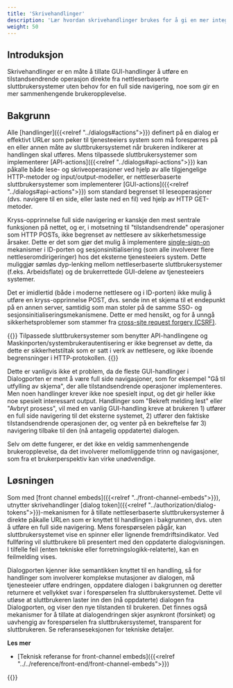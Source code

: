 ```yaml
---
title: 'Skrivehandlinger'
description: 'Lær hvordan skrivehandlinger brukes for å gi en mer integrert brukeropplevelse'
weight: 50
---
```


## Introduksjon
Skrivehandlinger er en måte å tillate GUI-handlinger å utføre en tilstandsendrende operasjon direkte fra nettleserbaserte sluttbrukersystemer uten behov for en full side navigering, noe som gir en mer sammenhengende brukeropplevelse.

## Bakgrunn
Alle [handlinger]({{<relref "../dialogs#actions">}}) definert på en dialog er effektivt URLer som peker til tjenesteeiers system som må forespørres på en eller annen måte av sluttbrukersystemet når brukeren indikerer at handlingen skal utføres. Mens tilpassede sluttbrukersystemer som implementerer [API-actions]({{<relref "../dialogs#api-actions">}}) kan påkalle både lese- og skriveoperasjoner ved hjelp av alle tilgjengelige HTTP-metoder og input/output-modeller, er nettleserbaserte sluttbrukersystemer som implementerer [GUI-actions]({{<relref "../dialogs#api-actions">}}) som standard begrenset til leseoperasjoner (dvs. navigere til en side, eller laste ned en fil) ved hjelp av HTTP GET-metoder.

Kryss-opprinnelse full side navigering er kanskje den mest sentrale funksjonen på nettet, og er, i motsetning til "tilstandsendrende" operasjoner som HTTP POSTs, ikke begrenset av nettlesere av sikkerhetsmessige årsaker. Dette er det som gjør det mulig å implementere [single-sign-on](https://docs.digdir.no/docs/idporten/oidc/oidc_func_sso) mekanismer i ID-porten og sesjonsinitialisering (som alle involverer flere nettleseromdirigeringer) hos det eksterne tjenesteeiers system. Dette muliggjør sømløs dyp-lenking mellom nettleserbaserte sluttbrukersystemer (f.eks. Arbeidsflate) og de brukerrettede GUI-delene av tjenesteeiers systemer.

Det er imidlertid (både i moderne nettlesere og i ID-porten) ikke mulig å utføre en kryss-opprinnelse POST, dvs. sende inn et skjema til et endepunkt på en annen server, samtidig som man stoler på de samme SSO- og sesjonsinitialiseringsmekanismene. Dette er med hensikt, og for å unngå sikkerhetsproblemer som stammer fra [cross-site request forgery (CSRF)](https://owasp.org/www-community/attacks/csrf).

{{<notice info>}}
Tilpassede sluttbrukersystemer som benytter API-handlingene og Maskinporten/systembrukerautentisering er ikke begrenset av dette, da dette er sikkerhetstiltak som er satt i verk av nettlesere, og ikke iboende begrensninger i HTTP-protokollen.
{{</notice>}}

Dette er vanligvis ikke et problem, da de fleste GUI-handlinger i Dialogporten er ment å være full side navigasjoner, som for eksempel "Gå til utfylling av skjema", der alle tilstandsendrende operasjoner implementeres. Men noen handlinger krever ikke noe spesielt input, og det gir heller ikke noe spesielt interessant output. Handlinger som "Bekreft melding lest" eller "Avbryt prosess", vil med en vanlig GUI-handling kreve at brukeren 1) utfører en full side navigering til det eksterne systemet, 2) utfører den faktiske tilstandsendrende operasjonen der, og venter på en bekreftelse før 3) navigering tilbake til den (nå antagelig oppdaterte) dialogen.

Selv om dette fungerer, er det ikke en veldig sammenhengende brukeropplevelse, da det involverer mellomliggende trinn og navigasjoner, som fra et brukerperspektiv kan virke unødvendige.

## Løsningen

Som med [front channel embeds]({{<relref "../front-channel-embeds">}}), utnytter skrivehandlinger [dialog token]({{<relref "../authorization/dialog-tokens">}})-mekanismen for å tillate nettleserbaserte sluttbrukersystemer å direkte påkalle URLen som er knyttet til handlingen i bakgrunnen, dvs. uten å utføre en full side navigering. Mens forespørselen pågår, kan sluttbrukersystemet vise en spinner eller lignende fremdriftsindikator. Ved fullføring vil sluttbrukere bli presentert med den oppdaterte dialogvisningen. I tilfelle feil (enten tekniske eller forretningslogikk-relaterte), kan en feilmelding vises.

Dialogporten kjenner ikke semantikken knyttet til en handling, så for handlinger som involverer komplekse mutasjoner av dialogen, må tjenesteeier utføre endringen, oppdatere dialogen i bakgrunnen og deretter returnere et vellykket svar i forespørselen fra sluttbrukersystemet. Dette vil utløse at sluttbrukeren laster inn den (nå oppdaterte) dialogen fra Dialogporten, og viser den nye tilstanden til brukeren. Det finnes også mekanismer for å tillate at dialogendringen skjer asynkront (forsinket) og uavhengig av forespørselen fra sluttbrukersystemet, transparent for sluttbrukeren. Se referanseseksjonen for tekniske detaljer.

**Les mer**
* [Teknisk referanse for front-channel embeds]({{<relref "../../reference/front-end/front-channel-embeds">}})

{{<children />}}